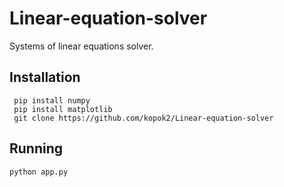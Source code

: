 # Linear-equation-solver
Systems of linear equations solver.

## Installation
```
 pip install numpy
 pip install matplotlib
 git clone https://github.com/kopok2/Linear-equation-solver
```

## Running
`python app.py`
